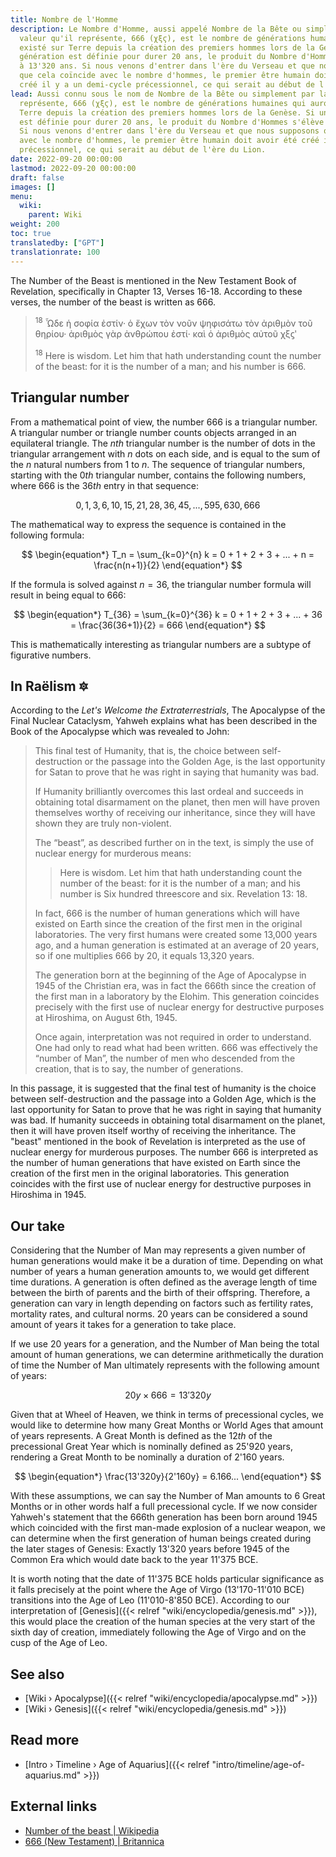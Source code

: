 ```yaml
---
title: Nombre de l'Homme
description: Le Nombre d'Homme, aussi appelé Nombre de la Bête ou simplement par la
  valeur qu'il représente, 666 (χξϛ), est le nombre de générations humaines qui auront
  existé sur Terre depuis la création des premiers hommes lors de la Genèse. Si une
  génération est définie pour durer 20 ans, le produit du Nombre d'Hommes s'élève
  à 13'320 ans. Si nous venons d'entrer dans l'ère du Verseau et que nous supposons
  que cela coïncide avec le nombre d'hommes, le premier être humain doit avoir été
  créé il y a un demi-cycle précessionnel, ce qui serait au début de l'ère du Lion.
lead: Aussi connu sous le nom de Nombre de la Bête ou simplement par la valeur qu'il
  représente, 666 (χξϛ), est le nombre de générations humaines qui auront existé sur
  Terre depuis la création des premiers hommes lors de la Genèse. Si une génération
  est définie pour durer 20 ans, le produit du Nombre d'Hommes s'élève à 13'320 ans.
  Si nous venons d'entrer dans l'ère du Verseau et que nous supposons que cela coïncide
  avec le nombre d'hommes, le premier être humain doit avoir été créé il y a un demi-cycle
  précessionnel, ce qui serait au début de l'ère du Lion.
date: 2022-09-20 00:00:00
lastmod: 2022-09-20 00:00:00
draft: false
images: []
menu:
  wiki:
    parent: Wiki
weight: 200
toc: true
translatedby: ["GPT"]
translationrate: 100
---
```


The Number of the Beast is mentioned in the New Testament Book of Revelation, specifically in Chapter 13, Verses 16-18. According to these verses, the number of the beast is written as 666.

> <sup>18</sup> Ὧδε ἡ σοφία ἐστίν· ὁ ἔχων τὸν νοῦν ψηφισάτω τὸν ἀριθμὸν τοῦ θηρίου· ἀριθμὸς γὰρ ἀνθρώπου ἐστί· καὶ ὁ ἀριθμὸς αὐτοῦ χξϛʹ
>
> <sup>18</sup> Here is wisdom. Let him that hath understanding count the number of the beast: for it is the number of a man; and his number is 666.

## Triangular number

From a mathematical point of view, the number 666 is a triangular number. A triangular number or triangle number counts objects arranged in an equilateral triangle. The $nth$ triangular number is the number of dots in the triangular arrangement with $n$ dots on each side, and is equal to the sum of the $n$ natural numbers from $1$ to $n$. The sequence of triangular numbers, starting with the $0th$ triangular number, contains the following numbers, where $666$ is the $36th$ entry in that sequence:

$$
\begin{equation*}
   0, 1, 3, 6, 10, 15, 21, 28, 36, 45, ..., 595, 630, 666
\end{equation*}
$$

The mathematical way to express the sequence is contained in the following formula:

$$
\begin{equation*}
   T_n = \sum_{k=0}^{n} k = 0 + 1 + 2 + 3 + ... + n = \frac{n(n+1)}{2}
\end{equation*}
$$

If the formula is solved against $n = 36$, the triangular number formula will result in being equal to $666$:

$$
\begin{equation*}
   T_{36} = \sum_{k=0}^{36} k = 0 + 1 + 2 + 3 + ... + 36 = \frac{36(36+1)}{2} = 666
\end{equation*}
$$

This is mathematically interesting as triangular numbers are a subtype of figurative numbers.

## In Raëlism 🔯

According to the _Let's Welcome the Extraterrestrials_, The Apocalypse of the Final Nuclear Cataclysm, Yahweh explains what has been described in the Book of the Apocalypse which was revealed to John:

> This final test of Humanity, that is, the choice between self-destruction or the passage into the Golden Age, is the last opportunity for Satan to prove that he was right in saying that humanity was bad.
>
> If Humanity brilliantly overcomes this last ordeal and succeeds in obtaining total disarmament on the planet, then men will have proven themselves worthy of receiving our inheritance, since they will have shown they are truly non-violent.
>
> The “beast”, as described further on in the text, is simply the use of nuclear energy for murderous means:
>
> > Here is wisdom. Let him that hath understanding count the number of the beast: for it is the number of a man; and his number is Six hundred threescore and six. Revelation 13: 18.
>
> In fact, 666 is the number of human generations which will have existed on Earth since the creation of the first men in the original laboratories. The very first humans were created some 13,000 years ago, and a human generation is estimated at an average of 20 years, so if one multiplies 666 by 20, it equals 13,320 years.
>
> The generation born at the beginning of the Age of Apocalypse in 1945 of the Christian era, was in fact the 666th since the creation of the first man in a laboratory by the Elohim. This generation coincides precisely with the first use of nuclear energy for destructive purposes at Hiroshima, on August 6th, 1945.
>
> Once again, interpretation was not required in order to understand. One had only to read what had been written. 666 was effectively the “number of Man”, the number of men who descended from the creation, that is to say, the number of generations.

In this passage, it is suggested that the final test of humanity is the choice between self-destruction and the passage into a Golden Age, which is the last opportunity for Satan to prove that he was right in saying that humanity was bad. If humanity succeeds in obtaining total disarmament on the planet, then it will have proven itself worthy of receiving the inheritance. The "beast" mentioned in the book of Revelation is interpreted as the use of nuclear energy for murderous purposes. The number 666 is interpreted as the number of human generations that have existed on Earth since the creation of the first men in the original laboratories. This generation coincides with the first use of nuclear energy for destructive purposes in Hiroshima in 1945.

## Our take

Considering that the Number of Man may represents a given number of human generations would make it be a duration of time. Depending on what number of years a human generation amounts to, we would get different time durations. A generation is often defined as the average length of time between the birth of parents and the birth of their offspring. Therefore, a generation can vary in length depending on factors such as fertility rates, mortality rates, and cultural norms. 20 years can be considered a sound amount of years it takes for a generation to take place.

If we use 20 years for a generation, and the Number of Man being the total amount of human generations, we can determine arithmetically the duration of time the Number of Man ultimately represents with the following amount of years:

$$
\begin{equation*}
  20y \times 666 = 13'320y
\end{equation*}
$$

Given that at Wheel of Heaven, we think in terms of precessional cycles, we would like to determine how many Great Months or World Ages that amount of years represents. A Great Month is defined as the $12th$ of the precessional Great Year which is nominally defined as 25'920 years, rendering a Great Month to be nominally a duration of 2'160 years.

$$
\begin{equation*}
  \frac{13'320y}{2'160y} = 6.166...
\end{equation*}
$$

With these assumptions, we can say the Number of Man amounts to 6 Great Months or in other words half a full precessional cycle. If we now consider Yahweh's statement that the 666th generation has been born around 1945 which coincided with the first man-made explosion of a nuclear weapon, we can determine when the first generation of human beings created during the later stages of Genesis: Exactly 13'320 years before 1945 of the Common Era which would date back to the year 11'375 BCE.

It is worth noting that the date of 11'375 BCE holds particular significance as it falls precisely at the point where the Age of Virgo (13'170-11'010 BCE) transitions into the Age of Leo (11'010-8'850 BCE). According to our interpretation of [Genesis]({{< relref "wiki/encyclopedia/genesis.md" >}}), this would place the creation of the human species at the very start of the sixth day of creation, immediately following the Age of Virgo and on the cusp of the Age of Leo.

## See also

- [Wiki › Apocalypse]({{< relref "wiki/encyclopedia/apocalypse.md" >}})
- [Wiki › Genesis]({{< relref "wiki/encyclopedia/genesis.md" >}})

## Read more

- [Intro › Timeline › Age of Aquarius]({{< relref "intro/timeline/age-of-aquarius.md" >}})

## External links

- [Number of the beast | Wikipedia](https://en.wikipedia.org/wiki/Number_of_the_beast)
- [666 (New Testament) | Britannica](https://www.britannica.com/topic/666-New-Testament)
